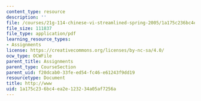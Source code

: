 ```yaml
---
content_type: resource
description: ''
file: /courses/21g-114-chinese-vi-streamlined-spring-2005/1a175c236bc4ea2e123234a05af7256a_MIT21G_114S05_2_03j.pdf
file_size: 111837
file_type: application/pdf
learning_resource_types:
- Assignments
license: https://creativecommons.org/licenses/by-nc-sa/4.0/
ocw_type: OCWFile
parent_title: Assignments
parent_type: CourseSection
parent_uid: f20dcab0-33fe-ed54-fc46-e61243f9dd19
resourcetype: Document
title: http://www
uid: 1a175c23-6bc4-ea2e-1232-34a05af7256a
---
```

